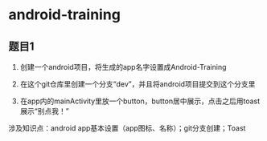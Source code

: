 # android-training

## 题目1

1. 创建一个android项目，将生成的app名字设置成Android-Training

2. 在这个git仓库里创建一个分支“dev”，并且将android项目提交到这个分支里

3. 在app内的mainActivity里放一个button，button居中展示，点击之后用toast展示“别点我！”

涉及知识点：android app基本设置（app图标、名称）；git分支创建；Toast